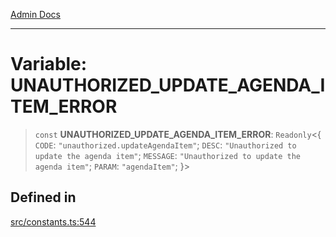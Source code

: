 [Admin Docs](/)

***

# Variable: UNAUTHORIZED\_UPDATE\_AGENDA\_ITEM\_ERROR

> `const` **UNAUTHORIZED\_UPDATE\_AGENDA\_ITEM\_ERROR**: `Readonly`\<\{ `CODE`: `"unauthorized.updateAgendaItem"`; `DESC`: `"Unauthorized to update the agenda item"`; `MESSAGE`: `"Unauthorized to update the agenda item"`; `PARAM`: `"agendaItem"`; \}\>

## Defined in

[src/constants.ts:544](https://github.com/Suyash878/talawa-api/blob/cfd688207611ba245c99edd8dbaccb2cdbf6a043/src/constants.ts#L544)

